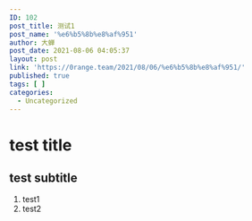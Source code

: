 ```yaml
---
ID: 102
post_title: 测试1
post_name: '%e6%b5%8b%e8%af%951'
author: 大蝉
post_date: 2021-08-06 04:05:37
layout: post
link: 'https://0range.team/2021/08/06/%e6%b5%8b%e8%af%951/'
published: true
tags: [ ]
categories:
  - Uncategorized
---
```

<h1>test title</h1>
<h2>test subtitle</h2>
<ol>
<li>test1</li>
<li>test2</li>
</ol>